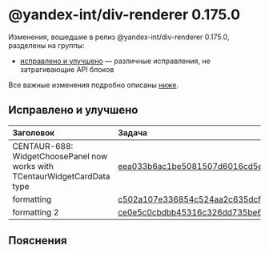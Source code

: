 # @yandex-int/div-renderer 0.175.0

<!-- ЧЕЛОВЕЧЕСКОЕ ВСТУПЛЕНИЕ -->

Изменения, вошедшие в релиз @yandex-int/div-renderer 0.175.0, разделены на группы:

* [исправлено и улучшено](#Исправлено-и-улучшено) — различные исправления, не затрагивающие API блоков

Все важные изменения подробно описаны [ниже](#Пояснения).

## Исправлено и улучшено

| Заголовок                                                                 | Задача                                     | PR  |
| :------------------------------------------------------------------------ | :----------------------------------------- | :-- |
| CENTAUR-688: WidgetChoosePanel now works with TCentaurWidgetCardData type | [eea033b6ac1be5081507d6016cd5e78cafe727ee] | N/A |
| formatting                                                                | [c502a107e336854c524aa2c635dcf2930c5771e2] | N/A |
| formatting 2                                                              | [ce0e5c0cbdbb45316c326dd735be6c731df0029c] | N/A |

## Пояснения

[eea033b6ac1be5081507d6016cd5e78cafe727ee]: https://a.yandex-team.ru/arc_vcs/commit/eea033b6ac1be5081507d6016cd5e78cafe727ee
[c502a107e336854c524aa2c635dcf2930c5771e2]: https://a.yandex-team.ru/arc_vcs/commit/c502a107e336854c524aa2c635dcf2930c5771e2
[ce0e5c0cbdbb45316c326dd735be6c731df0029c]: https://a.yandex-team.ru/arc_vcs/commit/ce0e5c0cbdbb45316c326dd735be6c731df0029c
